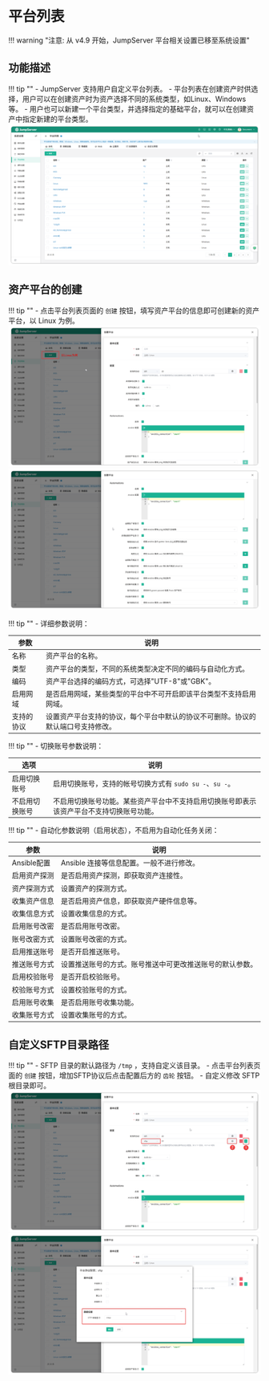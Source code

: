 # 平台列表

!!! warning "注意: 从 v4.9 开始，JumpServer 平台相关设置已移至系统设置"

## 功能描述
!!! tip ""
	- JumpServer 支持用户自定义平台列表。
	- 平台列表在创建资产时供选择，用户可以在创建资产时为资产选择不同的系统类型，如Linux、Windows 等。
	- 用户也可以新建一个平台类型，并选择指定的基础平台，就可以在创建资产中指定新建的平台类型。
![V4_platforms_1](../../../img/V4_platforms_1.png)
## 资产平台的创建
!!! tip ""
	- 点击平台列表页面的 `创建` 按钮，填写资产平台的信息即可创建新的资产平台，以 Linux 为例。
![V4_platforms_2](../../../img/V4_platforms_2.png)
![V4_platforms_3](../../../img/V4_platforms_3.png)


!!! tip ""
	- 详细参数说明：
	
| 参数       | 说明                                                                 |
|------------|----------------------------------------------------------------------|
| 名称       | 资产平台的名称。                                                     |
| 类型       | 资产平台的类型，不同的系统类型决定不同的编码与自动化方式。             |
| 编码       | 资产平台选择的编码方式，可选择"UTF-8"或"GBK"。                         |
| 启用网域    | 是否启用网域，某些类型的平台中不可开启即该平台类型不支持启用网域。       |
| 支持的协议  | 设置资产平台支持的协议，每个平台中默认的协议不可删除。协议的默认端口号支持修改。 |
    
!!! tip ""
	- 切换账号参数说明：
	
| 选项 | 说明 |
|------|------|
| 启用切换账号 | 启用切换账号，支持的帐号切换方式有 `sudo su -`、`su -`。 |
| 不启用切换账号 | 不启用切换账号功能。某些资产平台中不支持启用切换账号即表示该资产平台不支持切换账号功能。 |
    
    
!!! tip ""
	- 自动化参数说明（启用状态），不启用为自动化任务关闭：
	
| 参数 | 说明 |
|------|------|
| Ansible配置 | Ansible 连接等信息配置。一般不进行修改。 |
| 启用资产探测 | 是否启用资产探测，即获取资产连接性。 |
| 资产探测方式 | 设置资产的探测方式。 |
| 收集资产信息 | 是否启用资产信息，即获取资产硬件信息等。 |
| 收集信息方式 | 设置收集信息的方式。 |
| 启用账号改密 | 是否启用账号改密。 |
| 账号改密方式 | 设置账号改密的方式。 |
| 启用推送账号 | 是否开启推送账号。 |
| 推送账号方式 | 设置推送账号的方式。账号推送中可更改推送账号的默认参数。 |
| 启用校验账号 | 是否开启校验账号。 |
| 校验账号方式 | 设置校验账号的方式。 |
| 启用账号收集 | 是否启用账号收集功能。 |
| 收集账号方式 | 设置收集账号的方式。 |
    
    
## 自定义SFTP目录路径
!!! tip ""
	- SFTP 目录的默认路径为 `/tmp` ，支持自定义该目录。
	- 点击平台列表页面的 `创建` 按钮，增加SFTP协议后点击配置后方的 `齿轮` 按钮。
	- 自定义修改 SFTP 根目录即可。
![V4_platforms_4](../../../img/V4_platforms_4.png)
![V4_platforms_5](../../../img/V4_platforms_5.png)